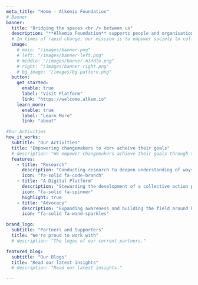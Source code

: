 ```yaml
---
meta_title: "Home - Alkemio Foundation"
# Banner
banner:
  title: "Bridging the spaces <br /> between us"
  description: "**Alkemio Foundation** supports people and organisations to achieve shared goals, <br /> by fostering purposeful collaboration and enabling collective action."
  # In times of rapid change, our mission is to empower society to collaborate at scale, with trust, together.
  image:
    # main: "/images/banner.png"
    # left: "/images/banner-left.png"
    # middle: "/images/banner-middle.png"
    # right: "/images/banner-right.png"
    # bg_image: "/images/bg-pattern.png"
  button:
    get_started:
      enable: true
      label: "Visit Platform"
      link: "https://welcome.alkem.io"
    learn_more:
      enable: true
      label: "Learn More"
      link: "about"

#Our Activities
how_it_works:
  subtitle: "Our Activities"
  title: "Empowering changemakers to <br> acheive their goals"
  # description: "We empower changemakers achieve their goals through three work streams."
  features:
    - title: "Research"
      description: "Conducting research to deepen understanding of ways of collaborating towards shared goals, at scale"
      icon: "fa-solid fa-code-branch" 
    - title: "A Digital Platform"
      description: "Stewarding the development of a collective action platform which puts public interests first"
      icon: "fa-solid fa-spinner" 
      highlight: true
    - title: "Advocacy"
      description: "Expanding awareness and building the field around key enablers of collective action"
      icon: "fa-solid fa-wand-sparkles" 

brand_logo:
  subtitle: "Partners and Supporters"
  title: "We're proud to work with"
  # description: "The logos of our current partners."

featured_blog:
  subtitle: "Our Blogs"
  title: "Read our latest insights"
  # description: "Read our latest insights."

---
```

